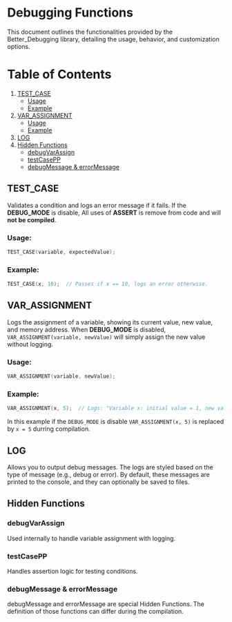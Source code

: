# Debugging Functions

This document outlines the functionalities provided by the Better_Debugging library, detailing the usage, behavior, and customization options.

# Table of Contents

1. [TEST_CASE](#test_case)
   - [Usage](#usage)
   - [Example](#example)
2. [VAR_ASSIGNMENT](#var_assignment)
   - [Usage](#usage-1)
   - [Example](#example-1)
3. [LOG](#log)
4. [Hidden Functions](#hidden-functions)
   - [debugVarAssign](#debugVarAssign)
   - [testCasePP](#testcasepp)
   - [debugMessage & errorMessage](#debugMessage--errorMessage)


## TEST_CASE
Validates a condition and logs an error message if it fails. If the **DEBUG_MODE** is disable, All uses of **ASSERT** is remove from code and will **not be compiled**.

### Usage:
```C++
TEST_CASE(variable, expectedValue);
```

### Example:
```C++
TEST_CASE(x, 10);  // Passes if x == 10, logs an error otherwise.
```

## VAR_ASSIGNMENT
Logs the assignment of a variable, showing its current value, new value, and memory address. When **DEBUG_MODE** is disabled, `VAR_ASSIGNMENT(variable, newValue)` will simply assign the new value without logging.

### Usage:
```C++
VAR_ASSIGNMENT(variable, newValue);
```

### Example:
```C++
VAR_ASSIGNMENT(x, 5);  // Logs: "Variable x: initial value = 1, new value = 5"
```
In this example if the `DEBUG_MODE` is disable `VAR_ASSIGNMENT(x, 5)` is replaced by `x = 5` durring compilation.

## LOG
Allows you to output debug messages. The logs are styled based on the type of message (e.g., debug or error). By default, these messages are printed to the console, and they can optionally be saved to files.

## Hidden Functions
### debugVarAssign
Used internally to handle variable assignment with logging.

### testCasePP
Handles assertion logic for testing conditions.

### debugMessage & errorMessage
debugMessage and errorMessage are special Hidden Functions. The definition of those functions can differ during the compilation.